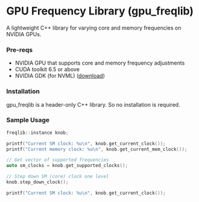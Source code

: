 GPU Frequency Library (gpu\_freqlib)
====================================

A lightweight C++ library for varying core and memory frequencies on NVIDIA GPUs.

### Pre-reqs

* NVIDIA GPU that supports core and memory frequency adjustments
* CUDA toolkit 6.5 or above
* NVIDIA GDK (for NVML) ([download](https://developer.nvidia.com/gpu-deployment-kit))

### Installation

gpu\_freqlib is a header-only C++ library. So no installation is required.

### Sample Usage

```c++
freqlib::instance knob;

printf("Current SM clock: %u\n", knob.get_current_clock());
printf("Current memory clock: %u\n", knob.get_current_mem_clock());

// Get vector of supported frequencies
auto sm_clocks = knob.get_supported_clocks();

// Step down SM (core) clock one level
knob.step_down_clock();

printf("Current SM clock: %u\n", knob.get_current_clock());
```
